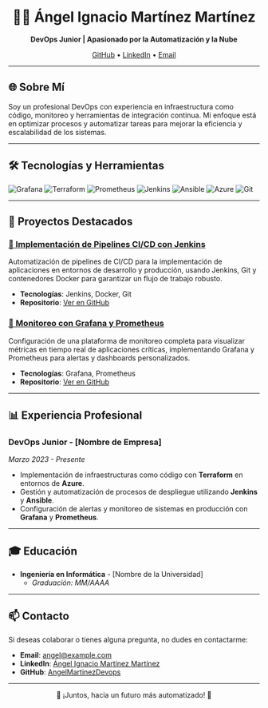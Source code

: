 <h1 align="center">👨‍💻 Ángel Ignacio Martínez Martínez</h1>
<p align="center">
  <strong>DevOps Junior | Apasionado por la Automatización y la Nube</strong>
</p>

<p align="center">
  <a href="https://github.com/AngelMartinezDevops" target="_blank">GitHub</a> •
  <a href="https://www.linkedin.com/in/angelignaciomartinez/" target="_blank">LinkedIn</a> •
  <a href="mailto:tu-email@example.com">Email</a>
</p>

---

## 🌐 Sobre Mí
Soy un profesional DevOps con experiencia en infraestructura como código, monitoreo y herramientas de integración continua. Mi enfoque está en optimizar procesos y automatizar tareas para mejorar la eficiencia y escalabilidad de los sistemas.

---

## 🛠️ Tecnologías y Herramientas

<div>
  <img src="https://img.shields.io/badge/Grafana-F46800?style=for-the-badge&logo=grafana&logoColor=white" alt="Grafana">
  <img src="https://img.shields.io/badge/Terraform-623CE4?style=for-the-badge&logo=terraform&logoColor=white" alt="Terraform">
  <img src="https://img.shields.io/badge/Prometheus-E6522C?style=for-the-badge&logo=prometheus&logoColor=white" alt="Prometheus">
  <img src="https://img.shields.io/badge/Jenkins-D24939?style=for-the-badge&logo=jenkins&logoColor=white" alt="Jenkins">
  <img src="https://img.shields.io/badge/Ansible-EE0000?style=for-the-badge&logo=ansible&logoColor=white" alt="Ansible">
  <img src="https://img.shields.io/badge/Azure-0078D4?style=for-the-badge&logo=microsoft-azure&logoColor=white" alt="Azure">
  <img src="https://img.shields.io/badge/Git-F05032?style=for-the-badge&logo=git&logoColor=white" alt="Git">
</div>

---

## 🚀 Proyectos Destacados

### [📌 Implementación de Pipelines CI/CD con Jenkins](#)
Automatización de pipelines de CI/CD para la implementación de aplicaciones en entornos de desarrollo y producción, usando Jenkins, Git y contenedores Docker para garantizar un flujo de trabajo robusto.

- **Tecnologías**: Jenkins, Docker, Git
- **Repositorio**: [Ver en GitHub](#)

### [📌 Monitoreo con Grafana y Prometheus](#)
Configuración de una plataforma de monitoreo completa para visualizar métricas en tiempo real de aplicaciones críticas, implementando Grafana y Prometheus para alertas y dashboards personalizados.

- **Tecnologías**: Grafana, Prometheus
- **Repositorio**: [Ver en GitHub](#)

---

## 📊 Experiencia Profesional

### DevOps Junior - [Nombre de Empresa]
_Marzo 2023 - Presente_

- Implementación de infraestructuras como código con **Terraform** en entornos de **Azure**.
- Gestión y automatización de procesos de despliegue utilizando **Jenkins** y **Ansible**.
- Configuración de alertas y monitoreo de sistemas en producción con **Grafana** y **Prometheus**.

---

## 🎓 Educación

- **Ingeniería en Informática** - [Nombre de la Universidad]
  - _Graduación: MM/AAAA_

---

## 📫 Contacto

Si deseas colaborar o tienes alguna pregunta, no dudes en contactarme:

- **Email**: [angel@example.com](mailto:angel@example.com)
- **LinkedIn**: [Ángel Ignacio Martínez Martínez](https://www.linkedin.com/in/angelignaciomartinez/)
- **GitHub**: [AngelMartinezDevops](https://github.com/AngelMartinezDevops)

---

<p align="center">🚀 ¡Juntos, hacia un futuro más automatizado! 🚀</p>
